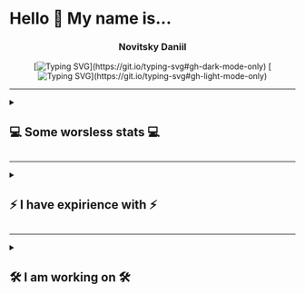 # Hello 👋 My name is... #
<div align="center"><h3>Novitsky Daniil</h3></div>
<div align="center">
  
  [![Typing SVG](https://readme-typing-svg.demolab.com?font=Fira+Code&duration=4000&pause=200&color=F78A27&center=true&random=false&width=435&lines=I+am+a+Python+Developer!;...What+exactly+am+I%3F;...What+AM+I%3F!;Ah%2C+It's+all+clear+now!)](https://git.io/typing-svg#gh-dark-mode-only)
  [![Typing SVG](https://readme-typing-svg.demolab.com?font=Fira+Code&duration=4000&pause=200&color=4c71f2&center=true&random=false&width=435&lines=I+am+a+Python+Developer!;...What+exactly+am+I%3F;...What+AM+I%3F!;Ah%2C+It's+all+clear+now!)](https://git.io/typing-svg#gh-light-mode-only)
</div>
<hr>
<details>
  <summary>
    <h2>
      💻 Some worsless stats 💻
    </h2>
  </summary>
  ...Of my opensource streak:
  
[![GitHub Streak](https://streak-stats.demolab.com?user=Lucksinia&theme=dracula&ring=EB8841&sideLabels=EB8841&currStreakLabel=EB8841&fire=EB8841&sideNums=EB8841&background=EB545400)](https://git.io/streak-stats#gh-dark-mode-only)
[![GitHub Streak](https://streak-stats.demolab.com?user=Lucksinia&theme=dracula&ring=2f80ed&sideLabels=434d58&currStreakLabel=434d58&fire=4c71f2&currStreakNum=4c71f2&sideNums=2f80ed&background=EB545400)](https://git.io/streak-stats#gh-light-mode-only)

...Of my most used languages:

[![Top Langs-Dark](https://github-readme-stats.vercel.app/api/top-langs/?username=Lucksinia&layout=compact&theme=darcula&bg_color=00000000#gh-dark-mode-only)](https://github.com/anuraghazra/github-readme-stats#gh-dark-mode-only)
[![Top Langs-Light](https://github-readme-stats.vercel.app/api/top-langs/?username=Lucksinia&layout=compact&theme=default&bg_color=00000000#gh-light-mode-only)](https://github.com/anuraghazra/github-readme-stats#gh-light-mode-only)

...Of my overall productivity on Github:

[![Lucksinia's GitHub stats-Dark](https://github-readme-stats.vercel.app/api?username=Lucksinia&show_icons=true&theme=darcula&bg_color=00000000#gh-dark-mode-only)](https://github.com/anuraghazra/github-readme-stats#gh-dark-mode-only)
[![Lucksinia's GitHub stats-Light](https://github-readme-stats.vercel.app/api?username=Lucksinia&show_icons=true&theme=default&bg_color=00000000#gh-light-mode-only)](https://github.com/anuraghazra/github-readme-stats#gh-light-mode-only)
</details>
<hr>
<details>
  <summary>
    <h2>
      ⚡ I have expirience with ⚡
    </h2>
  </summary>
  
  [![My Skills](https://skillicons.dev/icons?i=py,flask,html,css,matlab,godot,github,linux,md,sqlite,zig)](https://skillicons.dev)
</details>
<hr>
<details>
  <summary>
    <h2>
      🛠️ I am working on 🛠️
    </h2>
  </summary>

  - 🖼️ [Image cleaning CLI utility](https://github.com/Lucksinia/ImageSorter)
  - 🎞️ [Muzika! Tcl GUI powered by pygame-ce mixer](https://github.com/Lucksinia/Muzika)
</details>
